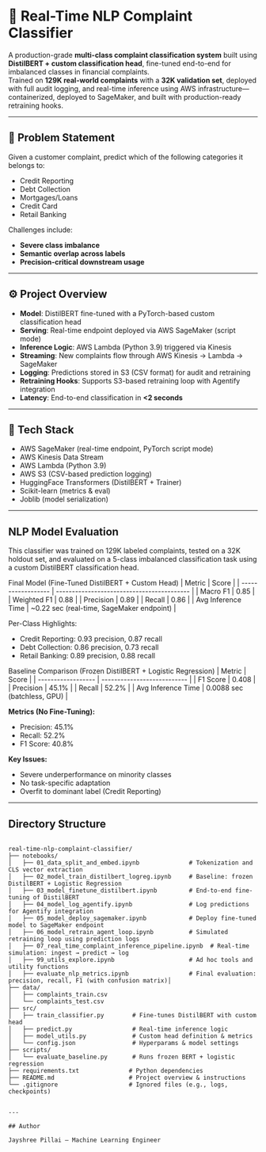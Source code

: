 # 🧠 Real-Time NLP Complaint Classifier

A production-grade **multi-class complaint classification system** built using **DistilBERT + custom classification head**, fine-tuned end-to-end for imbalanced classes in financial complaints.  
Trained on **129K real-world complaints** with a **32K validation set**, deployed with full audit logging, and real-time inference using AWS infrastructure— containerized, deployed to SageMaker, and built with production-ready retraining hooks.

---

## 🚨 Problem Statement

Given a customer complaint, predict which of the following categories it belongs to:
- Credit Reporting
- Debt Collection
- Mortgages/Loans
- Credit Card
- Retail Banking

Challenges include:
- **Severe class imbalance**
- **Semantic overlap across labels**
- **Precision-critical downstream usage**

---

## ⚙️ Project Overview

- **Model**: DistilBERT fine-tuned with a PyTorch-based custom classification head
- **Serving**: Real-time endpoint deployed via AWS SageMaker (script mode)
- **Inference Logic**: AWS Lambda (Python 3.9) triggered via Kinesis
- **Streaming**: New complaints flow through AWS Kinesis → Lambda → SageMaker
- **Logging**: Predictions stored in S3 (CSV format) for audit and retraining
- **Retraining Hooks**: Supports S3-based retraining loop with Agentify integration
- **Latency**: End-to-end classification in **<2 seconds**

---

## 🧰 Tech Stack

- AWS SageMaker (real-time endpoint, PyTorch script mode)
- AWS Kinesis Data Stream
- AWS Lambda (Python 3.9)
- AWS S3 (CSV-based prediction logging)
- HuggingFace Transformers (DistilBERT + Trainer)
- Scikit-learn (metrics & eval)
- Joblib (model serialization)

---


## NLP Model Evaluation 

This classifier was trained on 129K labeled complaints, tested on a 32K holdout set, and evaluated on a 5-class imbalanced classification task using a custom DistilBERT classification head.

Final Model (Fine-Tuned DistilBERT + Custom Head)
| Metric             | Score                                      |
| ------------------ | ------------------------------------------ |
| Macro F1           | 0.85                                       |
| Weighted F1        | 0.88                                       |
| Precision          | 0.89                                       |
| Recall             | 0.86                                       |
| Avg Inference Time | \~0.22 sec (real-time, SageMaker endpoint) |

Per-Class Highlights:
- Credit Reporting: 0.93 precision, 0.87 recall
- Debt Collection: 0.86 precision, 0.73 recall
- Retail Banking: 0.89 precision, 0.88 recall

Baseline Comparison (Frozen DistilBERT + Logistic Regression)
| Metric             | Score                       |
| ------------------ | --------------------------- |
| F1 Score           | 0.408                       |
| Precision          | 45.1%                       |
| Recall             | 52.2%                       |
| Avg Inference Time | 0.0088 sec (batchless, GPU) |

**Metrics (No Fine-Tuning):**
- Precision: 45.1%
- Recall: 52.2%
- F1 Score: 40.8%

**Key Issues:**
- Severe underperformance on minority classes
- No task-specific adaptation
- Overfit to dominant label (Credit Reporting)

---

## Directory Structure

```

real-time-nlp-complaint-classifier/
├── notebooks/
│   ├── 01_data_split_and_embed.ipynb              # Tokenization and CLS vector extraction
│   ├── 02_model_train_distilbert_logreg.ipynb     # Baseline: frozen DistilBERT + Logistic Regression
│   ├── 03_model_finetune_distilbert.ipynb         # End-to-end fine-tuning of DistilBERT
│   ├── 04_model_log_agentify.ipynb                # Log predictions for Agentify integration
│   ├── 05_model_deploy_sagemaker.ipynb            # Deploy fine-tuned model to SageMaker endpoint
│   ├── 06_model_retrain_agent_loop.ipynb          # Simulated retraining loop using prediction logs
│   ├── 07_real_time_complaint_inference_pipeline.ipynb  # Real-time simulation: ingest → predict → log
│   ├── 99_utils_explore.ipynb                     # Ad hoc tools and utility functions
│   ├── evaluate_nlp_metrics.ipynb                 # Final evaluation: precision, recall, F1 (with confusion matrix)│
├── data/
│   ├── complaints_train.csv
│   └── complaints_test.csv
├── src/
│   ├── train_classifier.py        # Fine-tunes DistilBERT with custom head
│   ├── predict.py                 # Real-time inference logic
│   ├── model_utils.py             # Custom head definition & metrics
│   └── config.json                # Hyperparams & model settings
├── scripts/
│   └── evaluate_baseline.py       # Runs frozen BERT + logistic regression
├── requirements.txt              # Python dependencies
├── README.md                     # Project overview & instructions
└── .gitignore                    # Ignored files (e.g., logs, checkpoints)


---

## Author

Jayshree Pillai – Machine Learning Engineer  
